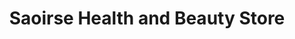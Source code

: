 ---
title: "Saoirse Health and Beauty Store"
url: /dublin/saoirse-health-and-beauty-store/
shop: Kosmetik
---